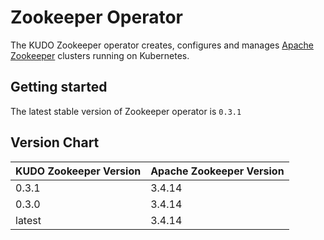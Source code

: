 # Zookeeper Operator

The KUDO Zookeeper operator creates, configures and manages [Apache Zookeeper](https://zookeeper.apache.org/) clusters running on Kubernetes.

## Getting started

The latest stable version of Zookeeper operator is `0.3.1`

## Version Chart

| KUDO Zookeeper Version | Apache Zookeeper Version |
| ---------------------- | ------------------------ |
| 0.3.1                  | 3.4.14                   |
| 0.3.0                  | 3.4.14                   |
| latest                 | 3.4.14                   |
